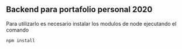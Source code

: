 ## Backend para portafolio personal 2020

Para utilizarlo es necesario instalar los modulos de node 
ejecutando el comando

```
npm install
```